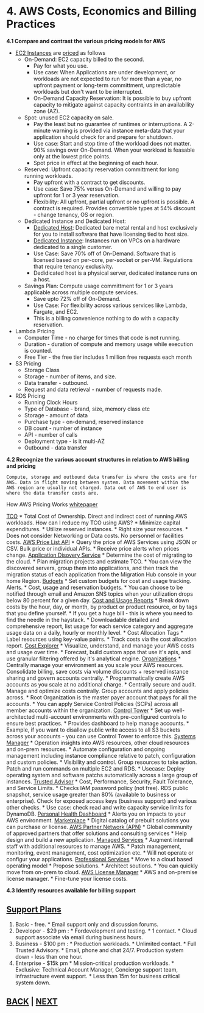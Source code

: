 # **4. AWS Costs, Economics and Billing Practices**

**4.1 Compare and contrast the various pricing models for AWS**

* [EC2 Instances](https://docs.aws.amazon.com/AWSEC2/latest/UserGuide/instance-purchasing-options.html) are [priced](https://aws.amazon.com/ec2/pricing/) as follows
    * On-Demand: EC2 capacity billed to the second.
        * Pay for what you use.
        * Use case: When Applications are under development, or workloads are not expected to run for more than a year, no upfront payment or long-term committment, unpredictable workloads but don't want to be interrupted.
        * On-Demand Capacity Reservation: It is possible to buy upfront capacity to mitigate against capacity contraints in an availability zone (AZ).
    * Spot: unused EC2 capacity on sale.
        * Pay the least but no guarantee of runtimes or interruptions. A 2-minute warning is provided via instance meta-data that your application should check for and prepare for shutdown.
        * Use case: Start and stop time of the workload does not matter. 90% savings over On-Demand. When your workload is feasable only at the lowest price points. 
        * Spot price in effect at the beginning of each hour.
    * Reserved: Upfront capacity reservation committment for long running workloads.
        * Pay upfront with a contract to get discounts.
        * Use case: Save 75% versus On-Demand and willing to pay upfront for 1 or 3 year reservation. 
        * Flexibility: All upfront, partial upfront or no upfront is possible. A contract is required. Provides convertible types at 54% discount - change tenancy, OS or region.
    * Dedicated Instance and Dedicated Host: 
        * [Dedicated Host](https://docs.aws.amazon.com/AWSEC2/latest/UserGuide/dedicated-hosts-overview.html): Dedicated bare metal rental and host exclusively for you to install software that have licensing tied to host size.
        * [Dedicated Instance](https://docs.aws.amazon.com/AWSEC2/latest/UserGuide/dedicated-instance.html): Instances run on VPCs on a hardware dedicated to a single customer.
        * Use Case: Save 70% off of On-Demand. Software that is licensed based on per-core, per-socket or per-VM. Regulations that require tenancy exclusivity.
        * Dedidicated host is a physical server, dedicated instance runs on a host.
    * Savings Plan: Compute usage committment for 1 or 3 years applicable across multiple compute services.
        * Save upto 72% off of On-Demand.
        * Use Case: For flexibility across various services like Lambda, Fargate, and EC2.
        * This is a billing convenience nothing to do with a capacity reservation.
* Lambda Pricing
    * Computer Time - no charge for times that code is not running.
    * Duration - duration of compute and memory usage while execution is counted.
    * Free Tier - the free tier includes 1 million free requests each month
* S3 Pricing
    * Storage Class
    * Storage - number of items, and size.
    * Data transfer - outbound.
    * Request and data retrieval - number of requests made.
* RDS Pricing
    * Running Clock Hours
    * Type of Database - brand, size, memory class etc
    * Storage - amount of data
    * Purchase type - on-demand, reserved instance
    * DB count - number of instance
    * API - number of calls
    * Deployment type - is it multi-AZ
    * Outbound - data transfer

**4.2 Recognize the various account structures in relation to AWS billing and pricing**

    Compute, storage and outbound data transfer is where the costs are for AWS. Data in flight moving between system. Data movement within the AWS region are usually not charged. Data out of AWS to end user is where the data transfer costs are.
   
How AWS Pricing Works [whitepaper](https://docs.aws.amazon.com/pdfs/whitepapers/latest/how-aws-pricing-works/how-aws-pricing-works.pdf)

[TCO](https://docs.aws.amazon.com/whitepapers/latest/how-aws-pricing-works/aws-pricingtco-tools.html) 
        * Total Cost of Ownership. Direct and indirect cost of running AWS workloads. How can I reduce my TCO using AWS?
        * Minimize capital expenditures.
        * Utilize reserved instances.
        * Right size your resources.
        * Does not consider Networking or Data costs. No personnel or facilities costs.
[AWS Price List API](https://docs.aws.amazon.com/awsaccountbilling/latest/aboutv2/price-changes.html)
        * Query the price of AWS Services using JSON or CSV. Bulk price or individual APIs.
        * Receive price alerts when prices change.
[Application Disovery Service](https://docs.aws.amazon.com/application-discovery/latest/userguide/what-is-appdiscovery.html)
        * Determine the cost of migrating to the cloud.
        * Plan migration projects and estimate TCO.
        * You can view the discovered servers, group them into applications, and then track the migration status of each application from the Migration Hub console in your home Region.
[Budgets](https://docs.aws.amazon.com/cost-management/latest/userguide/budgets-managing-costs.html)
        * Set custom budgets for cost and usage tracking. Alerts.
        * Cost, usage and reservation budgets.
        * You can choose to be notified through email and Amazon SNS topics when your utilization drops below 80 percent for a given day.
[Cost and Usage Reports](https://docs.aws.amazon.com/cur/latest/userguide/what-is-cur.html)
        * Break down costs by the hour, day, or month, by product or product resource, or by tags that you define yourself.
        * If you get a huge bill - this is where you need to find the needle in the haystack.
        * Downloadable detailed and comprehensive report, list usage for each service category and aggregate usage data on a daily, hourly or monthly level.
        * Cost Allocation Tags
            * Label resources using key-value pairrs.
            * Track costs via the cost allocation report.
[Cost Explorer](https://aws.amazon.com/aws-cost-management/aws-cost-explorer/)
        * Visualize, understand, and manage your AWS costs and usage over time.
        * Forecast, build custom apps that use it's apis, and use granular filtering offered by it's analytical engine.
[Organizations](https://aws.amazon.com/organizations/)
        * Centrally manage your environment as you scale your AWS resources. Consolidate billing, save costs via volume discounts + reserved instance sharing and govern accounts centrally.
        * Programmatically create AWS accounts as you scale at no additional charge.
        * Centrally secure and audit. Manage and optimize costs centrally. Group accounts and apply policies across.
        * Root Organization is the master payer account that pays for all the accounts. 
        * You can apply Service Control Policies (SCPs) across all member accounts within the organization.
[Control Tower](https://aws.amazon.com/controltower/)
        * Set up well-architected multi-account environments with pre-configured controls to ensure best practices.
        * Provides dashboard to help manage accounts.
        * Example, if you want to disallow public write access to all S3 buckets across your accounts - you can use Control Tower to enforce this.
[Systems Manager](https://aws.amazon.com/systems-manager/)
        * Operation insights into AWS resources, other cloud resources and on-prem resources.
        * Automate configuration and ongoing management including instance compliance relative to patch, configuration and custom policies.
        * Visibility and control. Group resources to take action. Patch and run commands on multiple EC2 and RDS.
        * Usecase: Deploy operating system and software patchs automatically across a large group of instances. 
[Trusted Advisor](https://aws.amazon.com/premiumsupport/technology/trusted-advisor/)
        * Cost, Performance, Security, Fault Tolerance, and Service Limits.
        * Checks IAM password policy (not free). RDS public snapshot, service usage greater than 80% (available to business or enterprise). Check for exposed access keys (business support) and various other checks.
        * Use case: check read and write capacity service limits for DynamoDB.
[Personal Health Dashboard](https://aws.amazon.com/premiumsupport/technology/aws-health-dashboard/)
        * Alerts you on impacts to your AWS environment.
[Marketplace](https://aws.amazon.com/marketplace)
        * Digital catalog of prebuilt solutions you can purchase or license.
[AWS Partner Network (APN)](https://aws.amazon.com/partners/)
        * Global community of approved partners that offer solutions and consulting services
        * Help design and build a new application.
[Managed Services](https://aws.amazon.com/managed-services/)
        * Augment internall staff with additional resources to manage AWS.
        * Patch management, monitoring, event management, cost optimization etc.
        * Will not operate or configur your applications.
[Professional Services](https://aws.amazon.com/professional-services/)
        * Move to a cloud based operating model
        * Propose solutions.
        * Architect soutions.
        * You can quickly move from on-prem to cloud.
[AWS License Manager](https://aws.amazon.com/license-manager/)
        * AWS and on-premise license manager.
        * Fine-tune your license costs.

 
**4.3 Identify resources available for billing support**

 ## [Support Plans](https://aws.amazon.com/premiumsupport/plans/)
 
   1. Basic - free. 
    * Email support only and discussion forums.
   1. Developer - $29 pm : 
    * Fordevelopment and testing. 
    * 1 contact. 
    * Cloud support associate via email during business hours.
   1. Business - $100 pm : 
    * Production workloads. 
    * Unlimited contact.
    * Full Trusted Advisory. 
    * Email, phone and chat 24/7. Production system down - less than one hour.
   1. Enterprise - $15k pm
    * Mission-critical production workloads. 
    * Exclusive: Technical Account Manager, Concierge support team, infrastructure event support. 
    * Less than 15m for business critical system down.

 ##  [BACK](./03-Cloud_Technology_and_Services.md)  |  [NEXT](./README.md)
